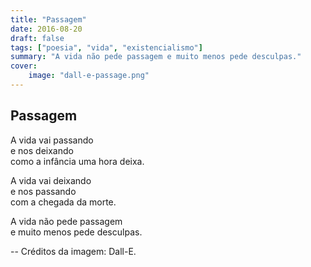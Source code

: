 ```yaml
---
title: "Passagem"
date: 2016-08-20
draft: false
tags: ["poesia", "vida", "existencialismo"]
summary: "A vida não pede passagem e muito menos pede desculpas."
cover:
    image: "dall-e-passage.png"
---
```


## Passagem

A vida vai passando<br>
e nos deixando<br>
como a infância uma hora deixa.<br>

A vida vai deixando<br>
e nos passando<br>
com a chegada da morte.<br>

A vida não pede passagem<br>
e muito menos pede desculpas.

--
Créditos da imagem: Dall-E.

